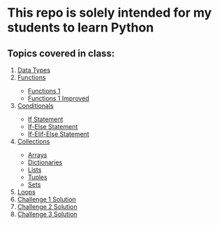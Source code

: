 # This repo is solely intended for my students to learn Python

<h2>Topics covered in class:</h2>
<ol>
  <li><a href="" target="_blank">Data Types</a></li>
  <li><a href="" target="_blank">Functions</a></li>
  <ul>
    <li><a href="">Functions 1</a></li>
    <li><a href="">Functions 1 Improved</a></li>
  </ul>
  <li><a href="" target="_blank">Conditionals</a></li>
    <ul>
    <li><a href="">If Statement</a></li>
    <li><a href="">If-Else Statement</a></li>
    <li><a href="">If-Elif-Else Statement</a></li>   
    </ul>
  <li><a href="" target="_blank">Collections</a></li>
    <ul>
    <li><a href="">Arrays</a></li>
    <li><a href="">Dictionaries</a></li>
    <li><a href="">Lists</a></li>   
    <li><a href="">Tuples</a></li>  
    <li><a href="">Sets</a></li>  
    </ul>
  <li><a href="">Loops</a></li>
  <li><a href="" target="_blank">Challenge 1 Solution</a></li>
  <li><a href="" target="_blank">Challenge 2 Solution</a></li>
  <li><a href="" target="_blank">Challenge 3 Solution</a></li>
</ol>




